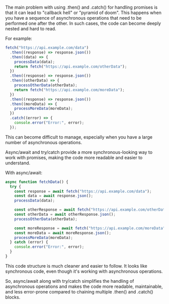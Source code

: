 The main problem with using .then() and .catch() for handling promises is that it can lead to "callback hell" or "pyramid of doom". This happens when you have a sequence of asynchronous operations that need to be performed one after the other. In such cases, the code can become deeply nested and hard to read.

For example:

```js
fetch("https://api.example.com/data")
  .then((response) => response.json())
  .then((data) => {
    processData(data);
    return fetch("https://api.example.com/otherData");
  })
  .then((response) => response.json())
  .then((otherData) => {
    processOtherData(otherData);
    return fetch("https://api.example.com/moreData");
  })
  .then((response) => response.json())
  .then((moreData) => {
    processMoreData(moreData);
  })
  .catch((error) => {
    console.error("Error:", error);
  });
```

This can become difficult to manage, especially when you have a large number of asynchronous operations.

Async/await and try/catch provide a more synchronous-looking way to work with promises, making the code more readable and easier to understand.

With async/await:

```js
async function fetchData() {
  try {
    const response = await fetch("https://api.example.com/data");
    const data = await response.json();
    processData(data);

    const otherResponse = await fetch("https://api.example.com/otherData");
    const otherData = await otherResponse.json();
    processOtherData(otherData);

    const moreResponse = await fetch("https://api.example.com/moreData");
    const moreData = await moreResponse.json();
    processMoreData(moreData);
  } catch (error) {
    console.error("Error:", error);
  }
}
```

This code structure is much cleaner and easier to follow. It looks like synchronous code, even though it's working with asynchronous operations.

So, async/await along with try/catch simplifies the handling of asynchronous operations and makes the code more readable, maintainable, and less error-prone compared to chaining multiple .then() and .catch() blocks.

